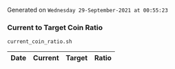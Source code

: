 Generated on `Wednesday 29-September-2021 at 00:55:23`

### Current to Target Coin Ratio
`current_coin_ratio.sh`

Date|Current|Target|Ratio
---|---|---|---
